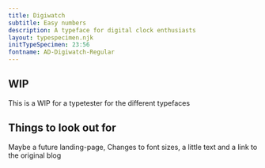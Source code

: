 ```yaml
---
title: Digiwatch
subtitle: Easy numbers
description: A typeface for digital clock enthusiasts
layout: typespecimen.njk
initTypeSpecimen: 23:56
fontname: AD-Digiwatch-Regular
---
```


## WIP
This is a WIP for a typetester for the different typefaces

## Things to look out for
Maybe a future landing-page, Changes to font sizes, a little text and a link to the original blog